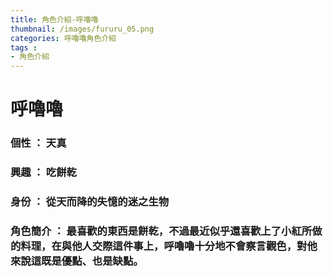 ```yaml
---
title: 角色介紹-呼嚕嚕
thumbnail: /images/fururu_05.png
categories: 呼嚕嚕角色介紹
tags :
- 角色介紹
---
```

# 呼嚕嚕
### 個性 ： 天真
### 興趣 ： 吃餅乾
### 身份 ： 從天而降的失憶的迷之生物
### 角色簡介 ： 最喜歡的東西是餅乾，不過最近似乎還喜歡上了小紅所做的料理，在與他人交際這件事上，呼嚕嚕十分地不會察言觀色，對他來說這既是優點、也是缺點。